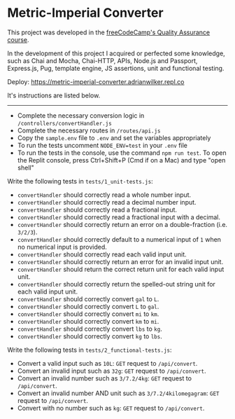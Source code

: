 <h1>Metric-Imperial Converter</h1>

<p>This project was developed in the <a href="https://www.freecodecamp.org/learn/quality-assurance" target="_blank">freeCodeCamp's Quality Assurance course</a>.</p>
<p>In the development of this project I acquired or perfected some knowledge, such as Chai and Mocha, Chai-HTTP, APIs, Node.js and Passport, Express.js, Pug, template engine, JS assertions, unit and functional testing.</p>

<p>Deploy: <a href="https://metric-imperial-converter.adrianwilker.repl.co/" target="_blank">https://metric-imperial-converter.adrianwilker.repl.co</a></p>

<p>It's instructions are listed below.</p>

<hr/>

<ul>
   <li>Complete the necessary conversion logic in <code>/controllers/convertHandler.js</code></li>
   <li>Complete the necessary routes in <code>/routes/api.js</code></li>
   <li>Copy the <code>sample.env</code> file to <code>.env</code> and set the variables appropriately</li>
   <li>To run the tests uncomment <code>NODE_ENV=test</code> in your <code>.env</code> file</li>
   <li>To run the tests in the console, use the command <code>npm run test</code>. To open the Replit console, press Ctrl+Shift+P (Cmd if on a Mac) and type "open shell"</li>
</ul>

<p>Write the following tests in <code>tests/1_unit-tests.js</code>:</p>
<ul>
   <li><code>convertHandler</code> should correctly read a whole number input.</li>
   <li><code>convertHandler</code> should correctly read a decimal number input.</li>
   <li><code>convertHandler</code> should correctly read a fractional input.</li>
   <li><code>convertHandler</code> should correctly read a fractional input with a decimal.</li>
   <li><code>convertHandler</code> should correctly return an error on a double-fraction (i.e. <code>3/2/3</code>).</li>
   <li><code>convertHandler</code> should correctly default to a numerical input of <code>1</code> when no numerical input is provided.</li>
   <li><code>convertHandler</code> should correctly read each valid input unit.</li>
   <li><code>convertHandler</code> should correctly return an error for an invalid input unit.</li>
   <li><code>convertHandler</code> should return the correct return unit for each valid input unit.</li>
   <li><code>convertHandler</code> should correctly return the spelled-out string unit for each valid input unit.</li>
   <li><code>convertHandler</code> should correctly convert <code>gal</code> to <code>L</code>.</li>
   <li><code>convertHandler</code> should correctly convert <code>L</code> to <code>gal</code>.</li>
   <li><code>convertHandler</code> should correctly convert <code>mi</code> to <code>km</code>.</li>
   <li><code>convertHandler</code> should correctly convert <code>km</code> to <code>mi</code>.</li>
   <li><code>convertHandler</code> should correctly convert <code>lbs</code> to <code>kg</code>.</li>
   <li><code>convertHandler</code> should correctly convert <code>kg</code> to <code>lbs</code>.</li>
</ul>

<p>Write the following tests in <code>tests/2_functional-tests.js</code>:</p>
<ul>
   <li>Convert a valid input such as <code>10L</code>: <code>GET</code> request to <code>/api/convert</code>.</li>
   <li>Convert an invalid input such as <code>32g</code>: <code>GET</code> request to <code>/api/convert</code>.</li>
   <li>Convert an invalid number such as <code>3/7.2/4kg</code>: <code>GET</code> request to 
   <code>/api/convert</code>.</li>
<li>Convert an invalid number AND unit such as 
   <code>3/7.2/4kilomegagram</code>: <code>GET</code> request to <code>/api/convert</code>.</li>
   <li>Convert with no number such as <code>kg</code>: <code>GET</code> request to <code>/api/convert</code>.</li>
</ul>